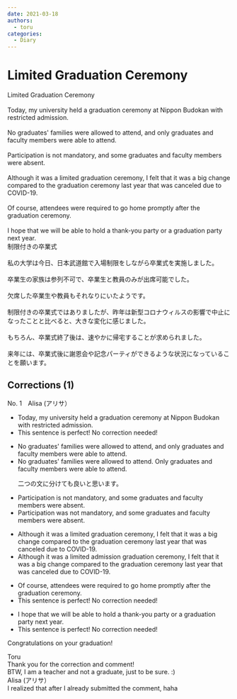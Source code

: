 ```yaml
---
date: 2021-03-18
authors:
  - toru
categories:
  - Diary
---
```


<h1 id="subject_show">Limited Graduation Ceremony</h1>
<div class="date" hidden>Mar 18, 2021 16:58</div>
<div id="post"><div id="body_show_ori">
Limited Graduation Ceremony<br/><br/>Today, my university held a graduation ceremony at Nippon Budokan with restricted admission.<br/><br/>No graduates' families were allowed to attend, and only graduates and faculty members were able to attend.<br/><br/>Participation is not mandatory, and some graduates and faculty members were absent.<br/><br/>Although it was a limited graduation ceremony, I felt that it was a big change compared to the graduation ceremony last year that was canceled due to COVID-19.<br/><br/>Of course, attendees were required to go home promptly after the graduation ceremony.<br/><br/>I hope that we will be able to hold a thank-you party or a graduation party next year.
</div></div>

<!-- more -->

<div id="post_ja"><div id="body_show_mo">
制限付きの卒業式<br/><br/>私の大学は今日、日本武道館で入場制限をしながら卒業式を実施しました。<br/><br/>卒業生の家族は参列不可で、卒業生と教員のみが出席可能でした。<br/><br/>欠席した卒業生や教員もそれなりにいたようです。<br/><br/>制限付きの卒業式ではありましたが、昨年は新型コロナウィルスの影響で中止になったことと比べると、大きな変化に感じました。<br/><br/>もちろん、卒業式終了後は、速やかに帰宅することが求められました。<br/><br/>来年には、卒業式後に謝恩会や記念パーティができるような状況になっていることを願います。
</div></div>

## Corrections (1)
<div id="block"><div class="first_name"> No. 1　<span class="just_name">Alisa (アリサ）</span></div><div id="block2">
<ul class="correction_field">
<li class="incorrect">Today, my university held a graduation ceremony at Nippon Budokan with restricted admission.</li>
<li class="corrected perfect">This sentence is perfect! No correction needed!</li>
</ul>
<ul class="correction_field">
<li class="incorrect">No graduates' families were allowed to attend, and only graduates and faculty members were able to attend.</li>
<li class="corrected correct">
No graduates' families were allowed to attend. Only graduates and faculty members were able to attend.
<p class="correction_comment">二つの文に分けても良いと思います。</p>
</li>
</ul>
<ul class="correction_field">
<li class="incorrect">Participation is not mandatory, and some graduates and faculty members were absent.</li>
<li class="corrected correct">
Participation was not mandatory, and some graduates and faculty members were absent.
</li>
</ul>
<ul class="correction_field">
<li class="incorrect">Although it was a limited graduation ceremony, I felt that it was a big change compared to the graduation ceremony last year that was canceled due to COVID-19.</li>
<li class="corrected correct">
Although it was a limited admission graduation ceremony, I felt that it was a big change compared to the graduation ceremony last year that was canceled due to COVID-19.
</li>
</ul>
<ul class="correction_field">
<li class="incorrect">Of course, attendees were required to go home promptly after the graduation ceremony.</li>
<li class="corrected perfect">This sentence is perfect! No correction needed!</li>
</ul>
<ul class="correction_field">
<li class="incorrect">I hope that we will be able to hold a thank-you party or a graduation party next year.</li>
<li class="corrected perfect">This sentence is perfect! No correction needed!</li>
</ul>
<p class="comment_small">
 Congratulations on your graduation!
</p>

</div><div class="name"><span class="just_name">Toru</span><br>
Thank you for the correction and comment!<br/>BTW, I am a teacher and not a graduate, just to be sure. :)
</div>
<div class="name"><span class="just_name">Alisa (アリサ）</span><br>
I realized that after I already submitted the comment, haha
</div>
</div>
